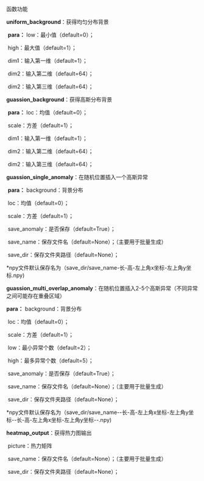 函数功能

**uniform_background**：获得均匀分布背景

​	**para：**	low：最小值（default=0）；

​						high：最大值（default=1）；

​						dim1：输入第一维（default=1）；

​						dim2：输入第二维（default=64）；

​						dim2：输入第三维（default=64）；



**guassion_background**：获得高斯分布背景

​	**para：**	loc：均值（default=0）；

​						scale：方差（default=1）；

​						dim1：输入第一维（default=1）；

​						dim2：输入第二维（default=64）；

​						dim2：输入第三维（default=64）；



**guassion_single_anomaly**：在随机位置插入一个高斯异常

​	**para：**	background：背景分布

​						loc：均值（default=0）；

​						scale：方差（default=1）；

​						save_anomaly：是否保存（default=True）；

​						save_name：保存文件名（default=None）；（主要用于批量生成）

​						save_dir：保存文件夹路径（default=None）；

*npy文件默认保存名为（save_dir/save_name-长-高-左上角x坐标-左上角y坐标.npy)



**guassion_multi_overlap_anomaly**：在随机位置插入2-5个高斯异常（不同异常之间可能存在重叠区域）

**para：**	background：背景分布

​						loc：均值（default=0）；

​						scale：方差（default=1）；

​						low：最小异常个数（default=2）；

​						high：最多异常个数（default=5）；

​						save_anomaly：是否保存（default=True）；

​						save_name：保存文件名（default=None）；（主要用于批量生成）

​						save_dir：保存文件夹路径（default=None）；

*npy文件默认保存名为（save_dir/save_name--长-高-左上角x坐标-左上角y坐标--长-高-左上角x坐标-左上角y坐标--.npy)



**heatmap_output**：获得热力图输出

​						picture：热力矩阵

​						save_name：保存文件名（default=None）；（主要用于批量生成）

​						save_dir：保存文件夹路径（default=None）；